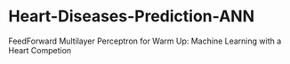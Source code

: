 # Heart-Diseases-Prediction-ANN
FeedForward Multilayer Perceptron for Warm Up: Machine Learning with a Heart Competion
